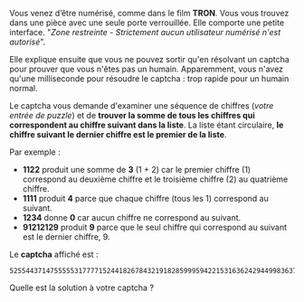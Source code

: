 Vous venez d’être numérisé, comme dans le film **TRON**. Vous vous trouvez dans une pièce avec une seule porte verrouillée. Elle comporte une petite interface. "*Zone restreinte - Strictement aucun utilisateur numérisé n'est autorisé*".

Elle explique ensuite que vous ne pouvez sortir qu'en résolvant un captcha pour prouver que vous n'êtes pas un humain. Apparemment, vous n'avez qu'une milliseconde pour résoudre le captcha : trop rapide pour un humain normal.

Le captcha vous demande d'examiner une séquence de chiffres (*votre entrée de puzzle*) et de **trouver la somme de tous les chiffres qui correspondent au chiffre suivant dans la liste**. La liste étant circulaire, **le chiffre suivant le dernier chiffre est le premier de la liste**.

Par exemple :

 - **1122** produit une somme de **3** (1 + 2) car le premier chiffre (1) correspond au deuxième chiffre et le troisième chiffre (2) au quatrième chiffre.
 - **1111** produit **4** parce que chaque chiffre (tous les 1) correspond au suivant.
 - **1234** donne **0** car aucun chiffre ne correspond au suivant.
 - **91212129** produit **9** parce que le seul chiffre qui correspond au suivant est le dernier chiffre, 9.

Le **captcha** affiché est :

	52554437147555553177771524418267843219182859995942215316362429449983637161192948458385799435625432472399695557917723926815678834498379821192395363253412635244153971238243584678919637629487233277745457

Quelle est la solution à votre captcha ?